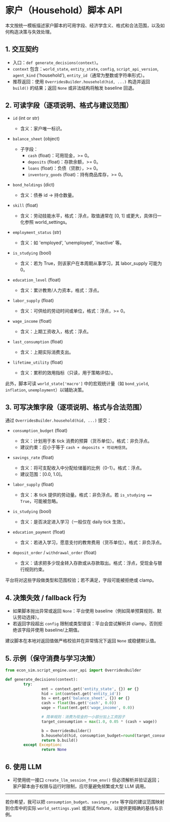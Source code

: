 # 家户（Household）脚本 API

本文按统一模板描述家户脚本的可用字段、经济学含义、格式和合法范围，以及如何构造决策与失效处理。

## 1. 交互契约

- 入口：`def generate_decisions(context)`。
- `context` 包含：`world_state`, `entity_state`, `config`, `script_api_version`, `agent_kind` ('household'), `entity_id`（通常为整数或字符串形式）。
- 推荐返回：使用 `OverridesBuilder.household(hid, ...)` 构造并返回 `build()` 的结果；返回 `None` 或非法结构将触发 baseline 回退。

## 2. 可读字段（逐项说明、格式与建议范围）

- `id` (int or str)
    - 含义：家户唯一标识。

- `balance_sheet` (object)
    - 子字段：
        - `cash` (float)：可用现金，>= 0。
        - `deposits` (float)：存款余额，>= 0。
        - `loans` (float)：负债（贷款），>= 0。
        - `inventory_goods` (float)：持有商品库存，>= 0。

- `bond_holdings` (dict)
    - 含义：债券 id -> 持仓数量。

- `skill` (float)
    - 含义：劳动技能水平，格式：浮点，取值通常在 [0, 1] 或更大，具体归一化参照 world_settings。

- `employment_status` (str)
    - 含义：如 'employed', 'unemployed', 'inactive' 等。

- `is_studying` (bool)
    - 含义：若为 True，则该家户在本周期从事学习，其 labor_supply 可能为 0。

- `education_level` (float)
    - 含义：累计教育/人力资本，格式：浮点。

- `labor_supply` (float)
    - 含义：可供给的劳动时间或单位，格式：浮点，>= 0。

- `wage_income` (float)
    - 含义：上期工资收入，格式：浮点。

- `last_consumption` (float)
    - 含义：上期实际消费支出。

- `lifetime_utility` (float)
    - 含义：累积的效用指标（只读，用于策略评估）。

此外，脚本可读 `world_state['macro']` 中的宏观统计量（如 `bond_yield`, `inflation`, `unemployment`）以辅助决策。

## 3. 可写决策字段（逐项说明、格式与合法范围）

通过 `OverridesBuilder.household(hid, ...)` 提交：

- `consumption_budget` (float)
    - 含义：计划用于本 tick 消费的预算（货币单位）。格式：非负浮点。
    - 建议约束：应小于等于 `cash + deposits + 可动用信贷`。

- `savings_rate` (float)
    - 含义：将可支配收入中分配给储蓄的比例（0-1）。格式：浮点。
    - 建议范围：[0.0, 1.0]。

- `labor_supply` (float)
    - 含义：本 tick 提供的劳动量。格式：非负浮点。若 `is_studying == True`，可能被忽略。

- `is_studying` (bool)
    - 含义：是否决定进入学习（一般仅在 daily tick 生效）。

- `education_payment` (float)
    - 含义：若进入学习，愿意支付的教育费用（货币单位）。格式：非负浮点。

- `deposit_order` / `withdrawal_order` (float)
    - 含义：请求把多少现金转入存款或从存款取出。格式：浮点，受现金与银行规则约束。

平台将对这些字段做类型和范围校验；若不满足，字段可能被拒绝或 clamp。

## 4. 决策失效 / fallback 行为

- 如果脚本抛出异常或返回 `None`：平台使用 baseline（例如简单预算规则、默认劳动选择）。
- 若返回字段超出 `config` 限制或类型错误：平台会尝试解析并 clamp，否则拒绝该字段并使用 baseline/上期值。

建议脚本在本地对返回值做严格校验并在异常情况下返回 `None` 或稳健默认值。

## 5. 示例（保守消费与学习决策）

```python
from econ_sim.script_engine.user_api import OverridesBuilder

def generate_decisions(context):
        try:
                ent = context.get('entity_state', {}) or {}
                hid = int(context.get('entity_id'))
                bs = ent.get('balance_sheet', {}) or {}
                cash = float(bs.get('cash', 0.0))
                wage = float(ent.get('wage_income', 0.0))

                # 简单规则：消费为现金的一小部分加上工资因子
                target_consumption = max(1.0, 0.05 * (cash + wage))

                b = OverridesBuilder()
                b.household(hid, consumption_budget=round(target_consumption,2), savings_rate=0.1)
                return b.build()
        except Exception:
                return None
```

## 6. 使用 LLM

- 可使用统一接口 `create_llm_session_from_env()` 但必须解析并验证返回；家户脚本由于权限与运行时限制，应尽量避免频繁或大型 LLM 调用。

---

若你希望，我可以把 `consumption_budget`、`savings_rate` 等字段的建议范围映射到仓库中的实际 `world_settings.yaml` 或测试 fixture，以提供更精确的基线与示例。 